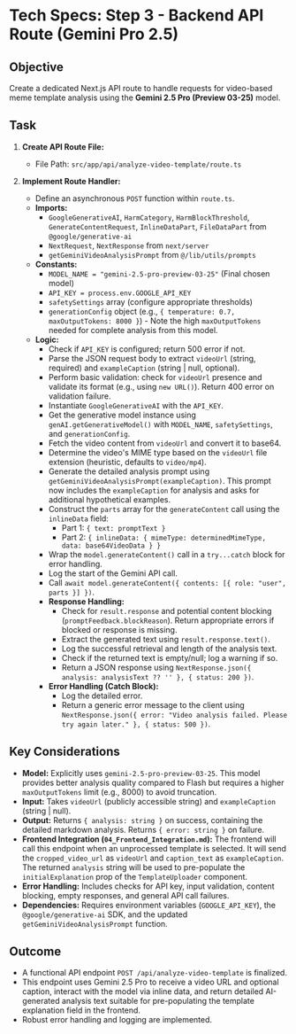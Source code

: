 # Tech Specs: Step 3 - Backend API Route (Gemini Pro 2.5)

## Objective

Create a dedicated Next.js API route to handle requests for video-based meme template analysis using the **Gemini 2.5 Pro (Preview 03-25)** model.

## Task

1.  **Create API Route File:**
    *   File Path: `src/app/api/analyze-video-template/route.ts`

2.  **Implement Route Handler:**
    *   Define an asynchronous `POST` function within `route.ts`.
    *   **Imports:**
        *   `GoogleGenerativeAI`, `HarmCategory`, `HarmBlockThreshold`, `GenerateContentRequest`, `InlineDataPart`, `FileDataPart` from `@google/generative-ai`
        *   `NextRequest`, `NextResponse` from `next/server`
        *   `getGeminiVideoAnalysisPrompt` from `@/lib/utils/prompts`
    *   **Constants:**
        *   `MODEL_NAME = "gemini-2.5-pro-preview-03-25"` (Final chosen model)
        *   `API_KEY = process.env.GOOGLE_API_KEY`
        *   `safetySettings` array (configure appropriate thresholds)
        *   `generationConfig` object (e.g., `{ temperature: 0.7, maxOutputTokens: 8000 }`) - Note the high `maxOutputTokens` needed for complete analysis from this model.
    *   **Logic:**
        *   Check if `API_KEY` is configured; return 500 error if not.
        *   Parse the JSON request body to extract `videoUrl` (string, required) and `exampleCaption` (string | null, optional).
        *   Perform basic validation: check for `videoUrl` presence and validate its format (e.g., using `new URL()`). Return 400 error on validation failure.
        *   Instantiate `GoogleGenerativeAI` with the `API_KEY`.
        *   Get the generative model instance using `genAI.getGenerativeModel()` with `MODEL_NAME`, `safetySettings`, and `generationConfig`.
        *   Fetch the video content from `videoUrl` and convert it to base64.
        *   Determine the video's MIME type based on the `videoUrl` file extension (heuristic, defaults to `video/mp4`).
        *   Generate the detailed analysis prompt using `getGeminiVideoAnalysisPrompt(exampleCaption)`. This prompt now includes the `exampleCaption` for analysis and asks for additional hypothetical examples.
        *   Construct the `parts` array for the `generateContent` call using the `inlineData` field:
            *   Part 1: `{ text: promptText }`
            *   Part 2: `{ inlineData: { mimeType: determinedMimeType, data: base64VideoData } }`
        *   Wrap the `model.generateContent()` call in a `try...catch` block for error handling.
        *   Log the start of the Gemini API call.
        *   Call `await model.generateContent({ contents: [{ role: "user", parts }] })`.
        *   **Response Handling:**
            *   Check for `result.response` and potential content blocking (`promptFeedback.blockReason`). Return appropriate errors if blocked or response is missing.
            *   Extract the generated text using `result.response.text()`.
            *   Log the successful retrieval and length of the analysis text.
            *   Check if the returned text is empty/null; log a warning if so.
            *   Return a JSON response using `NextResponse.json({ analysis: analysisText ?? '' }, { status: 200 })`.
        *   **Error Handling (Catch Block):**
            *   Log the detailed error.
            *   Return a generic error message to the client using `NextResponse.json({ error: "Video analysis failed. Please try again later." }, { status: 500 })`.

## Key Considerations

*   **Model:** Explicitly uses `gemini-2.5-pro-preview-03-25`. This model provides better analysis quality compared to Flash but requires a higher `maxOutputTokens` limit (e.g., 8000) to avoid truncation.
*   **Input:** Takes `videoUrl` (publicly accessible string) and `exampleCaption` (string | null).
*   **Output:** Returns `{ analysis: string }` on success, containing the detailed markdown analysis. Returns `{ error: string }` on failure.
*   **Frontend Integration (`04_Frontend_Integration.md`):** The frontend will call this endpoint when an unprocessed template is selected. It will send the `cropped_video_url` as `videoUrl` and `caption_text` as `exampleCaption`. The returned `analysis` string will be used to pre-populate the `initialExplanation` prop of the `TemplateUploader` component.
*   **Error Handling:** Includes checks for API key, input validation, content blocking, empty responses, and general API call failures.
*   **Dependencies:** Requires environment variables (`GOOGLE_API_KEY`), the `@google/generative-ai` SDK, and the updated `getGeminiVideoAnalysisPrompt` function.

## Outcome

*   A functional API endpoint `POST /api/analyze-video-template` is finalized.
*   This endpoint uses Gemini 2.5 Pro to receive a video URL and optional caption, interact with the model via inline data, and return detailed AI-generated analysis text suitable for pre-populating the template explanation field in the frontend.
*   Robust error handling and logging are implemented. 